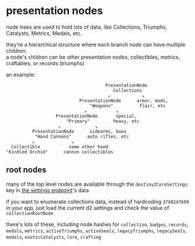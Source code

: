 # presentation nodes

node trees are used to hold lots of data, like Collections, Triumphs, Catalysts, Metrics, Medals, etc.

they're a hierarchical structure where each branch node can have multiple children.  
a node's children can be other presentation nodes, collectibles, metrics, craftables, or records (triumphs)

an example:
```
                                      PresentationNode
                                         Collections
                                       ↙            ↘
                            PresentationNode      armor, mods,
                                "Weapons"          flair, etc
                              ↙           ↘
                   PresentationNode       special,
                       "Primary"         heavy, etc
                    ↙             ↘
          PresentationNode      sidearms, bows
           "Hand Cannons"      auto rifles, etc
          ↙              ↘
  Collectible           some other hand
"Kindled Orchid"      cannon collectibles
```

## root nodes
many of the top level nodes are available through the `destiny2CoreSettings` key in [the settings endpoint](/api/endpoints/settings)'s data

if you want to enumerate collections data, instead of hardcoding `3790247699` in your app, just load the current d2 settings and check the value of `collectionRootNode`

there's lots of these, including node hashes for `collection`, `badges`, `records`, `medals`, `metrics`, `activeTriumphs`, `activeSeals`, `legacyTriumphs`, `legacySeals`, `medals`, `exoticCatalysts`, `lore`, `crafting`